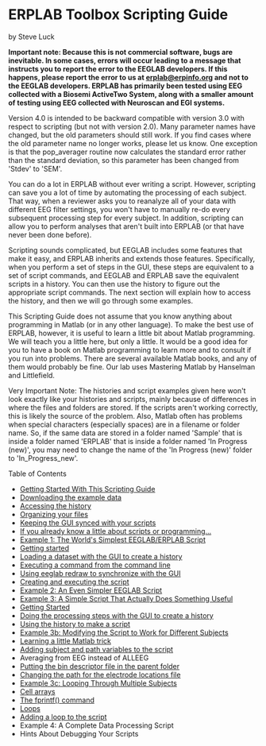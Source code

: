 # ERPLAB Toolbox Scripting Guide
by Steve Luck

**Important note: Because this is not commercial software, bugs are inevitable. In some cases, errors will occur leading to a message that instructs you to report the error to the EEGLAB developers.  If this happens, please report the error to us at erplab@erpinfo.org and not to the EEGLAB developers. ERPLAB has primarily been tested using EEG collected with a Biosemi ActiveTwo System, along with a smaller amount of testing using EEG collected with Neuroscan and EGI systems.**

Version 4.0 is intended to be backward compatible with version 3.0 with respect to scripting (but not with version 2.0).  Many parameter names have changed, but the old parameters should still work.  If you find cases where the old parameter name no longer works, please let us know.  One exception is that the pop_averager routine now calculates the standard error rather than the standard deviation, so this parameter has been changed from 'Stdev' to 'SEM'.

You can do a lot in ERPLAB without ever writing a script.  However, scripting can save you a lot of time by automating the processing of each subject.  That way, when a reviewer asks you to reanalyze all of your data with different EEG filter settings, you won't have to manually re-do every subsequent processing step for every subject.  In addition, scripting can allow you to perform analyses that aren't built into ERPLAB (or that have never been done before).

Scripting sounds complicated, but EEGLAB includes some features that make it easy, and ERPLAB inherits and extends those features.  Specifically, when you perform a set of steps in the GUI, these steps are equivalent to a set of script commands, and EEGLAB and ERPLAB save the equivalent scripts in a history.  You can then use the history to figure out the appropriate script commands.  The next section will explain how to access the history, and then we will go through some examples.

This Scripting Guide does not assume that you know anything about programming in Matlab (or in any other language). To make the best use of ERPLAB, however, it is useful to learn a little bit about Matlab programming. We will teach you a little here, but only a little. It would be a good idea for you to have a book on Matlab programming to learn more and to consult if you run into problems. There are several available Matlab books, and any of them would probably be fine. Our lab uses Mastering Matlab by Hanselman and Littlefield.

Very Important Note: The histories and script examples given here won't look exactly like your histories and scripts, mainly because of differences in where the files and folders are stored.  If the scripts aren't working correctly, this is likely the source of the problem.  Also, Matlab often has problems when special characters (especially spaces) are in a filename or folder name.  So, if the same data are stored in a folder named 'Sample' that is inside a folder named 'ERPLAB' that is inside a folder named 'In Progress (new)', you may need to change the name of the 'In Progress (new)' folder to 'In_Progress_new'.

Table of Contents

* [Getting Started With This Scripting Guide](https://github.com/lucklab/erplab/wiki/Getting-Started-With-This-Scripting-Guide)
 * [Downloading the example data](https://github.com/lucklab/erplab/wiki/Getting-Started-With-This-Scripting-Guide#downloading-the-example-data)
 * [Accessing the history](https://github.com/lucklab/erplab/wiki/Getting-Started-With-This-Scripting-Guide#accessing-the-history)
 * [Organizing your files](https://github.com/lucklab/erplab/wiki/Getting-Started-With-This-Scripting-Guide#organizing-your-files)
 * [Keeping the GUI synced with your scripts](https://github.com/lucklab/erplab/wiki/Getting-Started-With-This-Scripting-Guide#keeping-the-gui-synced-with-your-scripts)
 * [If you already know a little about scripts or programming…](https://github.com/lucklab/erplab/wiki/Getting-Started-With-This-Scripting-Guide#if-you-already-know-a-little-about-scripts-or-programming)
* [Example 1: The World's Simplest EEGLAB/ERPLAB Script](https://github.com/lucklab/erplab/wiki/Example-1:-The-World's-Simplest-EEGLAB-ERPLAB-Script)
 * [Getting started](https://github.com/lucklab/erplab/wiki/Example-1:-The-World's-Simplest-EEGLAB-ERPLAB-Script#getting-started)
 * [Loading a dataset with the GUI to create a history](https://github.com/lucklab/erplab/wiki/Example-1:-The-World's-Simplest-EEGLAB-ERPLAB-Script#loading-a-dataset-with-the-gui-to-create-a-history)
 * [Executing a command from the command line](https://github.com/lucklab/erplab/wiki/Example-1:-The-World's-Simplest-EEGLAB-ERPLAB-Script#executing-a-command-from-the-command-line)
 * [Using eeglab redraw to synchronize with the GUI](https://github.com/lucklab/erplab/wiki/Example-1:-The-World's-Simplest-EEGLAB-ERPLAB-Script#using-pop_loadset-and-eeglab-redraw-to-synchronize-with-the-gui)
 * [Creating and executing the script](https://github.com/lucklab/erplab/wiki/Example-1:-The-World's-Simplest-EEGLAB-ERPLAB-Script#creating-and-executing-the-script)
* [Example 2: An Even Simpler EEGLAB Script](https://github.com/lucklab/erplab/wiki/Example-2:-An-Even-Simpler-EEGLAB-Script)
* [Example 3: A Simple Script That Actually Does Something Useful](https://github.com/lucklab/erplab/wiki/Example-3:-A-Simple-Script-That-Actually-Does-Something-Useful)
 * [Getting Started](https://github.com/lucklab/erplab/wiki/Example-3:-A-Simple-Script-That-Actually-Does-Something-Useful#getting-started)
 * [Doing the processing steps with the GUI to create a history](https://github.com/lucklab/erplab/wiki/Example-3:-A-Simple-Script-That-Actually-Does-Something-Useful#doing-the-processing-steps-with-the-gui-to-create-a-history)
 * [Using the history to make a script](https://github.com/lucklab/erplab/wiki/Example-3:-A-Simple-Script-That-Actually-Does-Something-Useful#using-the-history-to-make-a-script)
* [Example 3b: Modifying the Script to Work for Different Subjects](https://github.com/lucklab/erplab/wiki/Example-3b:-Modifying-the-Script-to-Work-for-Different-Subjects)
 * [Learning a little Matlab trick](https://github.com/lucklab/erplab/wiki/Example-3b:-Modifying-the-Script-to-Work-for-Different-Subjects#learning-a-little-matlab-trick)
 * [Adding subject and path variables to the script](https://github.com/lucklab/erplab/wiki/Example-3b:-Modifying-the-Script-to-Work-for-Different-Subjects#adding-subject-and-path-variables-to-the-script)
 * Averaging from EEG instead of ALLEEG
 * [Putting the bin descriptor file in the parent folder](https://github.com/lucklab/erplab/wiki/Example-3b:-Modifying-the-Script-to-Work-for-Different-Subjects#putting-the-bin-descriptor-file-in-the-parent-folder)
 * [Changing the path for the electrode locations file](https://github.com/lucklab/erplab/wiki/Example-3b:-Modifying-the-Script-to-Work-for-Different-Subjects#changing-the-path-for-the-electrode-locations-file)
* [Example 3c: Looping Through Multiple Subjects](https://github.com/lucklab/erplab/wiki/Example-3c:-Looping-Through-Multiple-Subjects)
 * [Cell arrays](https://github.com/lucklab/erplab/wiki/Example-3c:-Looping-Through-Multiple-Subjects#cell-arrays)
 * [The fprintf() command](https://github.com/lucklab/erplab/wiki/Example-3c:-Looping-Through-Multiple-Subjects#the-fprintf-command)
 * [Loops](https://github.com/lucklab/erplab/wiki/Example-3c:-Looping-Through-Multiple-Subjects#loops)
 * [Adding a loop to the script](https://github.com/lucklab/erplab/wiki/Example-3c:-Looping-Through-Multiple-Subjects#adding-a-loop-to-the-script)
* Example 4: A Complete Data Processing Script
* Hints About Debugging Your Scripts
